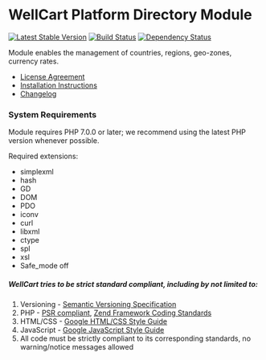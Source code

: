 WellCart Platform Directory Module
==================================

[![Latest Stable Version](https://poser.pugx.org/wellcart/module-directory/v/stable.png)](https://packagist.org/packages/wellcart/module-directory)
[![Build Status](https://travis-ci.org/wellcart/module-directory.svg)](https://travis-ci.org/wellcart/module-directory)
[![Dependency Status](https://www.versioneye.com/php/wellcart:module-directory/dev-master/badge.png)](https://www.versioneye.com/php/wellcart:module-directory/dev-master)

Module enables the management of countries, regions, geo-zones, currency rates.

* [License Agreement](LICENSE.md)
* [Installation Instructions](docs/Module_Installation_Instructions.md)
* [Changelog](CHANGELOG.md)

### System Requirements

Module requires PHP 7.0.0 or later; we recommend using the
latest PHP version whenever possible.

Required extensions:

* simplexml
* hash
* GD
* DOM
* PDO
* iconv
* curl
* libxml
* ctype
* spl
* xsl
* Safe_mode off

##### WellCart tries to be strict standard compliant, including by not limited to:

1. Versioning - [Semantic Versioning Specification](http://semver.org)
2. PHP - [PSR compliant](https://github.com/php-fig/fig-standards), [Zend Framework Coding Standards](http://framework.zend.com/manual/current/en/ref/coding.standard.html)
3. HTML/CSS - [Google HTML/CSS Style Guide](https://google.github.io/styleguide/htmlcssguide.xml)
4. JavaScript - [Google JavaScript Style Guide](https://google.github.io/styleguide/javascriptguide.xml)
5. All code must be strictly compliant to its corresponding standards, no warning/notice messages allowed
